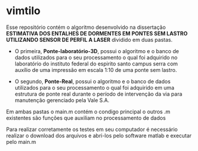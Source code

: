 # vimtilo

Esse repositório contém o algoritmo desenvolvido na dissertação **ESTIMATIVA DOS ENTALHES DE DORMENTES EM PONTES SEM LASTRO UTILIZANDO SENSOR DE PERFIL A LASER**
dividido em duas pastas.

- O primeira, **Ponte-laboratório-3D**, possui o algoritmo e o banco de dados utilizados para o seu processamento o qual foi adquirido no laboratório do instituto federal do espirito santo campus serra com auxílio de uma impressão em escala 1:10 de uma ponte sem lastro.

- O segundo, **Ponte-Real**, possui o algoritmo e o banco de dados utilizados para o seu processamento o qual foi adquirido em uma estrutura de ponte real durante o período de intervenção da via para manutenção gerenciado pela Vale S.A.

Em ambas pastas o main.m contém o condigo principal o outros .m existentes são funções que auxiliam no processamento de dados

Para realizar corretamente os testes em seu computador é necessário realizar o download dos arquivos e abri-los pelo software matlab e executar pelo main.m
